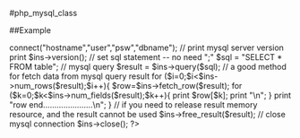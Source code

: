 #php_mysql_class


##Example

  <?php
    require("mysql.inc.php");
  
  // inital object ins as mysql class
  $ins = new mysql;
  
  // connect to mysql server
  $ins->connect("hostname","user","psw","dbname");
  
  // print mysql server version
    print $ins->version();
  
  // set sql statement -- no need ";"
    $sql = "SELECT * FROM table";
  
  // mysql query
    $result = $ins->query($sql);
  
  // a good method for fetch data from mysql query result
    for ($i=0;$i<$ins->num_rows($result);$i++){
      $row=$ins->fetch_row($result);
      for ($k=0;$k<$ins->num_fields($result);$k++){
        print $row[$k];
        print "\n";
      }
      print "row end......................\n";
    }
  
  // if you need to release result memory resource, and the result cannot be used
    $ins->free_result($result);
  
  // close mysql connection
    $ins->close();
?>
